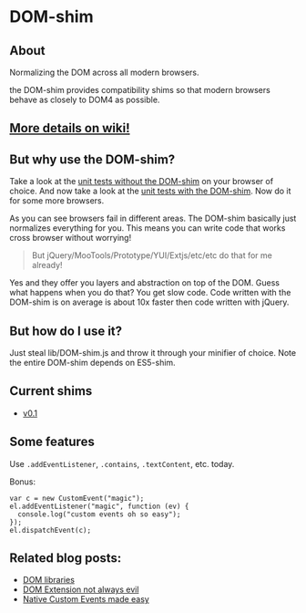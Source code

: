# DOM-shim

## About

Normalizing the DOM across all modern browsers.

the DOM-shim provides compatibility shims so that modern browsers behave as closely to DOM4 as possible.

## [More details on wiki!][29]

## But why use the DOM-shim?

Take a look at the [unit tests without the DOM-shim][2] on your browser of choice. And now take a look at the [unit tests with the DOM-shim][3]. Now do it for some more browsers. 

As you can see browsers fail in different areas. The DOM-shim basically just normalizes everything for you. This means you can write code that works cross browser without worrying!

> But jQuery/MooTools/Prototype/YUI/Extjs/etc/etc do that for me already!

Yes and they offer you layers and abstraction on top of the DOM. Guess what happens when you do that? You get slow code. Code written with the DOM-shim is on average is about 10x faster then code written with jQuery.

## But how do I use it?

Just steal lib/DOM-shim.js and throw it through your minifier of choice. Note the entire DOM-shim depends on ES5-shim.

## Current shims

 - [v0.1][1]

## Some features

Use `.addEventListener`, `.contains`, `.textContent`, etc. today.

Bonus:

    var c = new CustomEvent("magic");
    el.addEventListener("magic", function (ev) {
      console.log("custom events oh so easy");
    });
    el.dispatchEvent(c);

## Related blog posts:

 - [DOM libraries][30]
 - [DOM Extension not always evil][31]
 - [Native Custom Events made easy][32]

  [1]: https://github.com/Raynos/DOM-shim/wiki/v0.1
  [2]: http://raynos.github.com/DOM-shim/test/compliance.html
  [3]: http://raynos.github.com/DOM-shim/test/test.html

  [29]: https://github.com/Raynos/DOM-shim/wiki
  [30]: http://raynos.org/blog/10/DOM-Libraries
  [31]: http://raynos.org/blog/8/DOM-Extension-is-not-always-evil
  [32]: http://raynos.org/blog/11/Native-Custom-events-made-easy